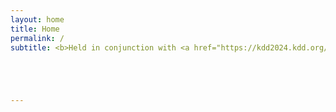```yaml
---
layout: home
title: Home
permalink: /
subtitle: <b>Held in conjunction with <a href="https://kdd2024.kdd.org/">ACM KDD 2024</a> | Barcelona, Spain<br>Centre de Convencions Internacional de Barcelona, Spain - Wednesday, August 28th, 2024</b>





---
```


